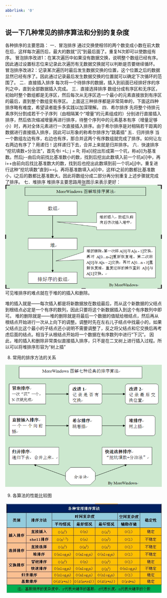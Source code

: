 ```yaml
---
abbrlink: '0'
---
```

## 说一下几种常见的排序算法和分别的复杂度
各种排序的主要思路：
一．冒泡排序
通过交换使相邻的两个数变成小数在前大数在后，这样每次遍历后，最大的数就“沉”到最后面了。重复N次即可以使数组有序。
冒泡排序改进1：在某次遍历中如果没有数据交换，说明整个数组已经有序。因此通过设置标志位来记录此次遍历有无数据交换就可以判断是否要继续循环。
冒泡排序改进2：记录某次遍历时最后发生数据交换的位置，这个位置之后的数据显然已经有序了。因此通过记录最后发生数据交换的位置就可以确定下次循环的范围了。
二．直接插入排序
每次将一个待排序的数据，插入到前面已经排好序的序列之中，直到全部数据插入完成。
三．直接选择排序
数组分成有序区和无序区，初始时整个数组都是无序区，然后每次从无序区选一个最小的元素直接放到有序区的最后，直到整个数组变有序区。
上面这三种排序都是非常简单的，下面这四种排序略有难度，希望读者能多多实践以加深理解。
四．希尔排序
先将整个待排元素序列分割成若干个子序列（由相隔某个“增量”的元素组成的）分别进行直接插入排序，然后依次缩减增量再进行排序，待整个序列中的元素基本有序（增量足够小）时，再对全体元素进行一次直接插入排序。由于希尔排序是对相隔若干距离的数据进行直接插入排序，因此可以形象的称希尔排序为“跳着插”
五．归并排序
当一个数组左边有序，右边也有序，那合并这两个有序数组就完成了排序。如何让左右两边有序了？用递归！这样递归下去，合并上来就是归并排序。
六．快速排序
“挖坑填数+分治法”，首先令i =L; j = R; 将a[i]挖出形成第一个坑，称a[i]为基准数。然后j--由后向前找比基准数小的数，找到后挖出此数填入前一个坑a[i]中，再i++由前向后找比基准数大的数，找到后也挖出此数填到前一个坑a[j]中。重复进行这种“挖坑填数”直到i==j。再将基准数填入a[i]中，这样i之前的数都比基准数小，i之后的数都比基准数大。因此将数组分成二部分再分别重复上述步骤就完成了排序。
七．堆排序
堆排序主要思路用张图示来表示更好：
![img](1.数据结构与算法基础.assets/1347195736_3889.PNG)
可见堆排序的难点就在于堆的的插入和删除。

堆的插入就是——每次插入都是将新数据放在数组最后，而从这个新数据的父结点到根结点必定是一个有序的数列，因此只要将这个新数据插入到这个有序数列中即可。
堆的删除就是——堆的删除就是将最后一个数据的值赋给根结点，然后再从根结点开始进行一次从上向下的调整。调整时先在左右儿子结点中找最小的，如果父结点比这个最小的子结点还小说明不需要调整了，反之将父结点和它交换后再考虑后面的结点。相当于从根结点开始将一个数据在有序数列中进行“下沉”。
因此，堆的插入和删除非常类似直接插入排序，只不是在二叉树上进行插入过程。所以可以将堆排序形容为“树上插”

8. 常用的排序方法的关系

 ![img](1.数据结构与算法基础.assets/1347195747_3017.PNG)

9. 各算法的性能比较图

![img](1.数据结构与算法基础.assets/20150806155450556)
